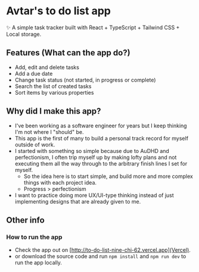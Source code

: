 # Avtar's to do list app
✨ A simple task tracker built with React + TypeScript + Tailwind CSS + Local storage.

## Features (What can the app do?)
- Add, edit and delete tasks
- Add a due date
- Change task status (not started, in progress or complete)
- Search the list of created tasks
- Sort items by various properties

## Why did I make this app?
* I've been working as a software engineer for years but I keep thinking I'm not where I "should" be.
* This app is the first of many to build a personal track record for myself outside of work.
* I started with something so simple because due to AuDHD and perfectionism, I often trip myself up by making lofty plans and not executing them all the way through to the arbitrary finish lines I set for myself.
  * So the idea here is to start simple, and build more and more complex things with each project idea.
  * Progress > perfectionism
* I want to practice doing more UX/UI-type thinking instead of just implementing designs that are already given to me.

## Other info
### How to run the app
* Check the app out on [http://to-do-list-nine-chi-62.vercel.app](Vercel).
* or download the source code and run `npm install` and `npm run dev` to run the app locally.
